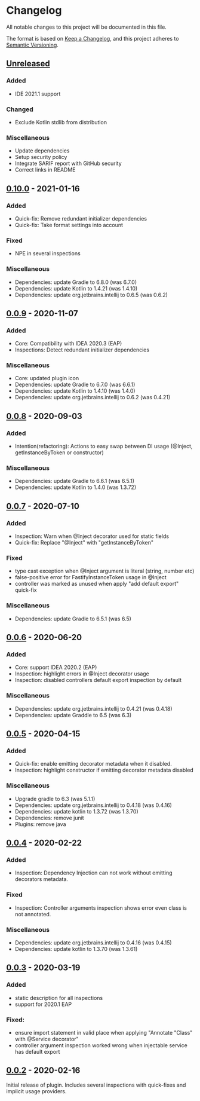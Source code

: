 # Changelog

All notable changes to this project will be documented in this file.

The format is based on [Keep a Changelog](https://keepachangelog.com/en/1.0.0/), and this project adheres
to [Semantic Versioning](https://semver.org/spec/v2.0.0.html).

## [Unreleased]

### Added

- IDE 2021.1 support

### Changed

- Exclude Kotlin stdlib from distribution

### Miscellaneous

- Update dependencies
- Setup security policy
- Integrate SARIF report with GitHub security
- Correct links in README

## [0.10.0] - 2021-01-16

### Added

- Quick-fix: Remove redundant initializer dependencies
- Quick-fix: Take format settings into account

### Fixed

- NPE in several inspections

### Miscellaneous

- Dependencies: update Gradle to 6.8.0 (was 6.7.0)
- Dependencies: update Kotlin to 1.4.21 (was 1.4.10)
- Dependencies: update org.jetbrains.intellij to 0.6.5 (was 0.6.2)


## [0.0.9] - 2020-11-07
### Added
- Core: Compatibility with IDEA 2020.3 (EAP)
- Inspections: Detect redundant initializer dependencies

### Miscellaneous
- Core: updated plugin icon
- Dependencies: update Gradle to 6.7.0 (was 6.6.1)
- Dependencies: update Kotlin to 1.4.10 (was 1.4.0)
- Dependencies: update org.jetbrains.intellij to 0.6.2 (was 0.4.21)


## [0.0.8] - 2020-09-03
### Added
- Intention(refactoring): Actions to easy swap between DI usage (@Inject, getInstanceByToken or constructor)

### Miscellaneous
- Dependencies: update Gradle to 6.6.1 (was 6.5.1)
- Dependencies: update Kotlin to 1.4.0 (was 1.3.72)


## [0.0.7] - 2020-07-10
### Added
- Inspection: Warn when @Inject decorator used for static fields
- Quick-fix: Replace "@Inject" with "getInstanceByToken"

### Fixed
- type cast exception when @Inject argument is literal (string, number etc)
- false-positive error for FastifyInstanceToken usage in @Inject
- controller was marked as unused when apply "add default export" quick-fix

### Miscellaneous
- Dependencies: update Gradle to 6.5.1 (was 6.5)


## [0.0.6] - 2020-06-20
### Added
- Core: support IDEA 2020.2 (EAP)
- Inspection: highlight errors in @Inject decorator usage
- Inspection: disabled controllers default export inspection by default

### Miscellaneous
- Dependencies: update org.jetbrains.intellij to 0.4.21 (was 0.4.18)
- Dependencies: update Graddle to 6.5 (was 6.3)


## [0.0.5] - 2020-04-15
### Added
- Quick-fix: enable emitting decorator metadata when it disabled.
- Inspection: highlight constructor if emitting decorator metadata disabled

### Miscellaneous
- Upgrade gradle to 6.3 (was 5.1.1)
- Dependencies: update org.jetbrains.intellij to 0.4.18 (was 0.4.16)
- Dependencies: update kotlin to 1.3.72 (was 1.3.70)
- Dependencies: remove junit
- Plugins: remove java


## [0.0.4] - 2020-02-22
### Added
- Inspection: Dependency Injection can not work without emitting decorators metadata.

### Fixed
- Inspection: Controller arguments inspection shows error even class is not annotated.

### Miscellaneous
- Dependencies: update org.jetbrains.intellij to 0.4.16 (was 0.4.15)
- Dependencies: update kotlin to 1.3.70 (was 1.3.61)


## [0.0.3] - 2020-03-19
### Added
- static description for all inspections
- support for 2020.1 EAP

### Fixed:
- ensure import statement in valid place when applying "Annotate "Class" with @Service decorator"
- controller argument inspection worked wrong when injectable service has default export


## [0.0.2] - 2020-02-16
Initial release of plugin. Includes several inspections with quick-fixes and implicit usage providers.

[Unreleased]: https://github.com/L2jLiga/fastify-decorators-plugin/compare/v0.10...HEAD

[0.10.0]: https://github.com/L2jLiga/fastify-decorators-plugin/compare/v0.9...v0.10

[0.0.9]: https://github.com/L2jLiga/fastify-decorators-plugin/compare/0.8...v0.9
[0.0.8]: https://github.com/L2jLiga/fastify-decorators-plugin/compare/0.7...0.8
[0.0.7]: https://github.com/L2jLiga/fastify-decorators-plugin/compare/0.6...0.7
[0.0.6]: https://github.com/L2jLiga/fastify-decorators-plugin/compare/0.5...0.6
[0.0.5]: https://github.com/L2jLiga/fastify-decorators-plugin/compare/0.4...0.5
[0.0.4]: https://github.com/L2jLiga/fastify-decorators-plugin/compare/0.3...0.4
[0.0.3]: https://github.com/L2jLiga/fastify-decorators-plugin/compare/0.2...0.3
[0.0.2]: https://github.com/L2jLiga/fastify-decorators-plugin/releases/tag/0.2